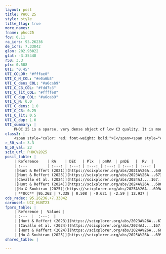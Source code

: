 ```yaml
---
layout: post
title: PHOC 25
style: style
title_flag: true
more_names: 
fname: phoc25
fov: 0.11
ra_icrs: 95.26236
de_icrs: 7.33842
glon: 202.93022
glat: -3.35448
r50: 3.3
plx: 0.508
UTI: "0.45"
UTI_COLOR: "#fffae0"
UTI_C_N_COL: "#e0a6b3"
UTI_C_dens_COL: "#a6cab9"
UTI_C_C3_COL: "#fdd7c3"
UTI_C_lit_COL: "#ffffe8"
UTI_C_dup_COL: "#a6cab9"
UTI_C_N: 0.0
UTI_C_dens: 1.0
UTI_C_C3: 0.25
UTI_C_lit: 0.5
UTI_C_dup: 1.0
UTI_summary: |
    PHOC 25 is a sparse, very dense object of low C3 quality. It is moderately studied in the literature.<br><br><span style="color: #99180f; font-weight: bold;">Warning: </span>contains less than 25 stars with <i>P>0.5</i> estimated.
class3: |
    <span style="color: red; font-weight: bold;">C</span><span style="color: red; font-weight: bold;">C</span>
r_50_val: 3.3
N_50_val: 23
scix_url: PHOC%2025
posit_table: |
    | Reference    | RA    | DEC   | Plx  | pmRA  | pmDE   |  Rv  |
    | :---         | :---: | :---: | :---: | :---: | :---: | :---: |
    |[Hunt & Reffert (2021)](https://scixplorer.org/abs/2021A%26A...646A.104H) | 95.239 | 7.321 | 0.462 | -0.528 | -2.641 | -- |
    |[Hunt & Reffert (2023)](https://scixplorer.org/abs/2023A%26A...673A.114H) | 95.268 | 7.336 | 0.495 | -0.604 | -2.593 | 5.818 |
    |[Cavallo et al. (2024)](https://scixplorer.org/abs/2024AJ....167...12C) | 95.263 | 7.318 | 0.499 | -- | -- | -- |
    |[Hunt & Reffert (2024)](https://scixplorer.org/abs/2024A%26A...686A..42H) | 95.268 | 7.336 | 0.495 | -0.604 | -2.593 | 5.818 |
    |[Hu & Soubiran (2025)](https://scixplorer.org/abs/2025A%26A...699A.246H) | 95.263 | 7.318 | -- | -- | -- | -- |
    | **UCC** |95.262 | 7.338 | 0.508 | -0.621 | -2.59 | 12.937 | 
cds_radec: 95.26236,+7.33842
carousel: UCC_HUNT23
fpars_table: |
    | Reference |  Values |
    | :---  |  :---:  |
    | [Hunt & Reffert (2023)](https://scixplorer.org/abs/2023A%26A...673A.114H) | `AV50=0.483, diffAV50=0.673, MOD50=11.29, logAge50=8.922` |
    | [Cavallo et al. (2024)](https://scixplorer.org/abs/2024AJ....167...12C) | `AV50=0.44, dMod50=11.08, logAge50=8.91, [Fe/H]50=0.11` |
    | [Hunt & Reffert (2024)](https://scixplorer.org/abs/2024A%26A...686A..42H) | `MassJ=125.492` |
    | [Hu & Soubiran (2025)](https://scixplorer.org/abs/2025A%26A...699A.246H) | `MA22=-0.26, MA23f=-0.33, MZ23=-0.31, MK24=-0.12, MF24=-0.2` |
shared_table: |
    
---
```

